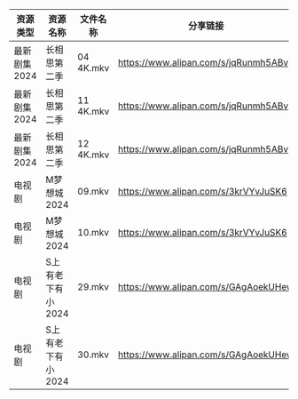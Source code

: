 | 资源类型     | 资源名称        | 文件名称      | 分享链接                                 | 更新时间                |
| -------- | ----------- | --------- | ------------------------------------ | ------------------- |
| 最新剧集2024 | 长相思第二季      | 04 4K.mkv | https://www.alipan.com/s/jqRunmh5ABv | 2024-07-16 08:28:08 |
| 最新剧集2024 | 长相思第二季      | 11 4K.mkv | https://www.alipan.com/s/jqRunmh5ABv | 2024-07-16 08:28:07 |
| 最新剧集2024 | 长相思第二季      | 12 4K.mkv | https://www.alipan.com/s/jqRunmh5ABv | 2024-07-16 08:28:07 |
| 电视剧      | M梦想城2024    | 09.mkv    | https://www.alipan.com/s/3krVYvJuSK6 | 2024-07-16 00:05:58 |
| 电视剧      | M梦想城2024    | 10.mkv    | https://www.alipan.com/s/3krVYvJuSK6 | 2024-07-16 00:05:58 |
| 电视剧      | S上有老下有小2024 | 29.mkv    | https://www.alipan.com/s/GAgAoekUHew | 2024-07-16 00:06:13 |
| 电视剧      | S上有老下有小2024 | 30.mkv    | https://www.alipan.com/s/GAgAoekUHew | 2024-07-16 00:06:13 |
